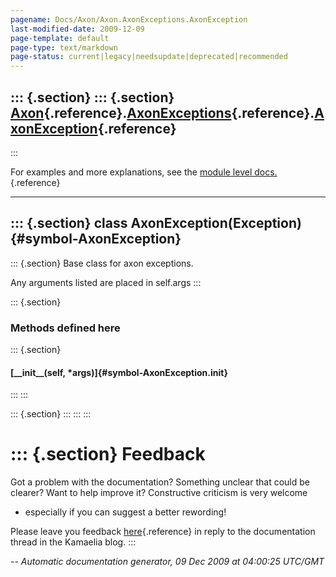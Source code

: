 ```yaml
---
pagename: Docs/Axon/Axon.AxonExceptions.AxonException
last-modified-date: 2009-12-09
page-template: default
page-type: text/markdown
page-status: current|legacy|needsupdate|deprecated|recommended
---
```

::: {.section}
::: {.section}
[Axon](/Docs/Axon/Axon.html){.reference}.[AxonExceptions](/Docs/Axon/Axon.AxonExceptions.html){.reference}.[AxonException](/Docs/Axon/Axon.AxonExceptions.AxonException.html){.reference}
-----------------------------------------------------------------------------------------------------------------------------------------------------------------------------------------
:::

For examples and more explanations, see the [module level
docs.](/Docs/Axon/Axon.AxonExceptions.html){.reference}

------------------------------------------------------------------------

::: {.section}
class AxonException(Exception) {#symbol-AxonException}
------------------------------

::: {.section}
Base class for axon exceptions.

Any arguments listed are placed in self.args
:::

::: {.section}
### Methods defined here

::: {.section}
#### [\_\_init\_\_(self, \*args)]{#symbol-AxonException.__init__}
:::
:::

::: {.section}
:::
:::
:::

::: {.section}
Feedback
========

Got a problem with the documentation? Something unclear that could be
clearer? Want to help improve it? Constructive criticism is very welcome
- especially if you can suggest a better rewording!

Please leave you feedback
[here](../../../cgi-bin/blog/blog.cgi?rm=viewpost&nodeid=1142023701){.reference}
in reply to the documentation thread in the Kamaelia blog.
:::

*\-- Automatic documentation generator, 09 Dec 2009 at 04:00:25 UTC/GMT*
